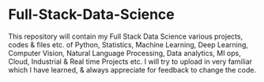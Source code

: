 # Full-Stack-Data-Science
This repository will contain my Full Stack Data Science various projects, codes &amp; files etc. of Python, Statistics, Machine Learning, Deep Learning, Computer Vision, Natural Language Processing, Data analytics, MI ops, Cloud, Industrial &amp; Real time Projects etc. I will try to upload in very familiar which I have learned, &amp; always appreciate for feedback to change the code. 
